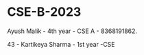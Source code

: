 # CSE-B-2023
Ayush Malik - 4th year - CSE A - 8368191862.  






43 - Kartikeya Sharma - 1st year -CSE
